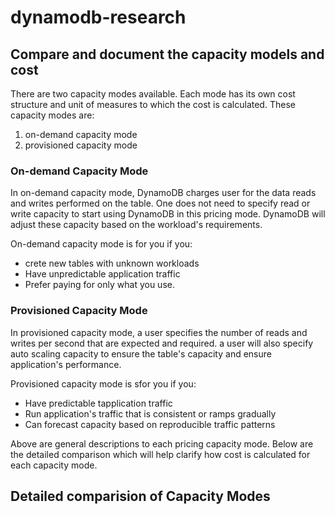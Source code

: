 # dynamodb-research

## Compare and document the capacity models and cost

There are two capacity modes available. Each mode has its own cost structure and unit of measures to which the cost is calculated. These capacity modes are: 
1. on-demand capacity mode
2. provisioned capacity mode

### On-demand Capacity Mode
In on-demand capacity mode, DynamoDB charges user for the data reads and writes performed on the table. One does not need to specify read or write capacity
to start using DynamoDB in this pricing mode. DynamoDB will adjust these capacity based on the workload's requirements.

On-demand capacity mode is for you if you:
* crete new tables with unknown workloads
* Have unpredictable application traffic
* Prefer paying for only what you use.

### Provisioned Capacity Mode
In provisioned capacity mode, a user specifies the number of reads and writes per second that are expected and required. a user will also specify auto scaling capacity to ensure the table's capacity and ensure application's performance.

Provisioned capacity mode is sfor you if you:
* Have predictable tapplication traffic
* Run application's traffic that is consistent or ramps gradually
* Can forecast capacity based on reproducible traffic patterns

Above are general descriptions to each pricing capacity mode. Below are the detailed comparison which will help clarify how cost is calculated for each capacity mode.

## Detailed comparision of Capacity Modes

